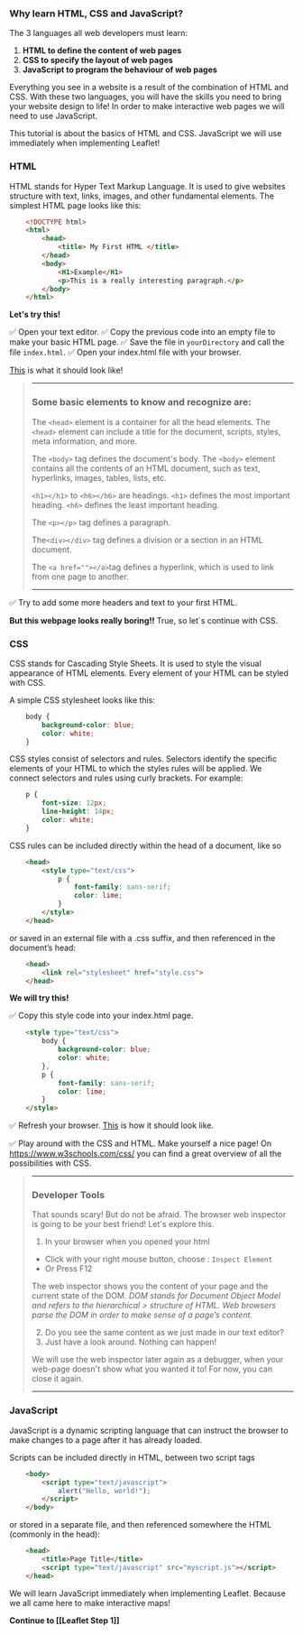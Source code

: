 
### Why learn HTML, CSS and JavaScript?

The 3 languages all web developers must learn:

1. **HTML to define the content of web pages**
2. **CSS to specify the layout of web pages**
3. **JavaScript to program the behaviour of web pages**

Everything you see in a website is a result of the combination of HTML and CSS. With these two languages, you will have the skills you need to bring your website design to life! In order to make interactive web pages we will need to use JavaScript.

This tutorial is about the basics of HTML and CSS. JavaScript we will use immediately when implementing Leaflet! 

### HTML
HTML stands for Hyper Text Markup Language. It is used to give websites structure with text, links, images, and other fundamental elements. The simplest HTML page looks like this:

``` html
    <!DOCTYPE html>
    <html>
        <head>
            <title> My First HTML </title>
        </head>
        <body>
            <H1>Example</H1>
            <p>This is a really interesting paragraph.</p>
        </body>
    </html>
```

**Let's try this!**

:white_check_mark: Open your text editor.
:white_check_mark: Copy the previous code into an empty file to make your basic HTML page.
 :white_check_mark: Save the file in `yourDirectory` and call the file `index.html`.
 :white_check_mark: Open your index.html file with your browser.

[This](https://nieneb.github.io/html_example/) is what it should look like!

> *** 
> ### Some basic elements to know and recognize are:
> 
> The `<head>` element is a container for all the head elements.
> The `<head>` element can include a title for the document, scripts, styles, meta information, and more.
> 
> The `<body>` tag defines the document's body.
> The `<body>` element contains all the contents of an HTML document, such as text, hyperlinks, images, tables, lists, etc.
> 
> `<h1></h1>` to `<h6></h6>` are headings. `<h1>` defines the most important heading. `<h6>` defines the least important heading.
> 
> The `<p></p>` tag defines a paragraph.
> 
> The`<div></div>` tag defines a division or a section in an HTML document.
> 
> The `<a href=""></a>`tag defines a hyperlink, which is used to link from one page to another.
> ***

:white_check_mark: Try to add some more headers and text to your first HTML.

**But this webpage looks really boring!!**
True, so let´s continue with CSS. 

### CSS

CSS stands for Cascading Style Sheets. It is used to style the visual appearance of HTML elements. Every element of your HTML can be styled with CSS.

A simple CSS stylesheet looks like this:

```css
    body {
        background-color: blue;
        color: white;
    }
```

CSS styles consist of selectors and rules. Selectors identify the specific elements of your HTML to which the styles rules will be applied. We connect selectors and rules using curly brackets. For example:

```css
    p {
        font-size: 12px;
        line-height: 14px;
        color: white;
    }
```

CSS rules can be included directly within the head of a document, like so

```html
    <head>
        <style type="text/css">
            p {
                font-family: sans-serif;
                color: lime;
            }
        </style>
    </head>
```

or saved in an external file with a .css suffix, and then referenced in the document’s head:

```html
    <head>
        <link rel="stylesheet" href="style.css">
    </head>
```

**We will try this!**

:white_check_mark: Copy this style code into your index.html page.

```html
    <style type="text/css">
        body {
            background-color: blue;
            color: white;
        },
        p {
            font-family: sans-serif;
            color: lime;
        }
    </style>
```

:white_check_mark: Refresh your browser.
[This](https://nieneb.github.io/css_example/) is how it should look like.

:white_check_mark: Play around with the CSS and HTML. Make yourself a nice page! 
On https://www.w3schools.com/css/ you can find a great overview of all the possibilities with CSS.

> *** 
> ### Developer Tools
> 
> That sounds scary! But do not be afraid. The browser web inspector is going to be your best friend! Let's explore this. 
> 
> 1. In your browser when you opened your html 
> * Click with your right mouse button, choose : `Inspect Element`
> * Or Press F12
> 
> The web inspector shows you the content of your page and the current state of the DOM. *DOM stands for Document Object Model and refers to the hierarchical > structure of HTML. Web browsers parse the DOM in order to make sense of a page’s content.*
> 
> 2. Do you see the same content as we just made in our text editor?
> 3. Just have a look around. Nothing can happen!
> 
> We will use the web inspector later again as a debugger, when your web-page doesn't show what you wanted it to! For now, you can close it again.
> *** 

### JavaScript

JavaScript is a dynamic scripting language that can instruct the browser to make changes to a page after it has already loaded.

Scripts can be included directly in HTML, between two script tags

```html
    <body>
        <script type="text/javascript">
            alert("Hello, world!");
        </script>
    </body>
```

or stored in a separate file, and then referenced somewhere the HTML (commonly in the head):

```html
    <head>
        <title>Page Title</title>
        <script type="text/javascript" src="myscript.js"></script>
    </head>
```

We will learn JavaScript immediately when implementing Leaflet. Because we all came here to make interactive maps!

**Continue to [[Leaflet Step 1]]**